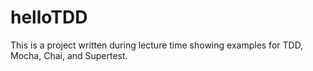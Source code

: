 # helloTDD
This is a project written during lecture time showing examples for TDD, Mocha, Chai, and Supertest.
